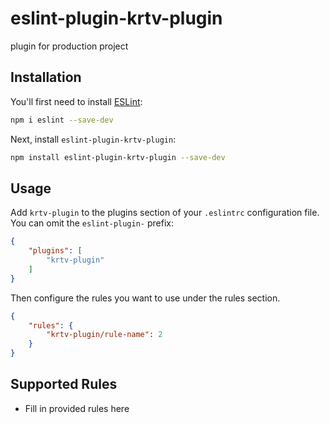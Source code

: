 # eslint-plugin-krtv-plugin

plugin for production project

## Installation

You'll first need to install [ESLint](https://eslint.org/):

```sh
npm i eslint --save-dev
```

Next, install `eslint-plugin-krtv-plugin`:

```sh
npm install eslint-plugin-krtv-plugin --save-dev
```

## Usage

Add `krtv-plugin` to the plugins section of your `.eslintrc` configuration file. You can omit the `eslint-plugin-` prefix:

```json
{
    "plugins": [
        "krtv-plugin"
    ]
}
```


Then configure the rules you want to use under the rules section.

```json
{
    "rules": {
        "krtv-plugin/rule-name": 2
    }
}
```

## Supported Rules

* Fill in provided rules here


